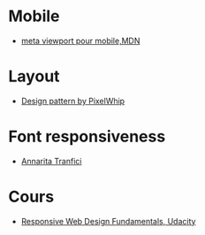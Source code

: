 

# Mobile

  - [meta viewport pour mobile,MDN](https://developer.mozilla.org/fr/docs/Mozilla/Mobile/Balise_meta_viewport)

# Layout

  - [Design pattern by PixelWhip](http://pixelwhip.github.io/layout-design-patterns/)


# Font responsiveness

  - [Annarita Tranfici](http://www.sitepoint.com/understanding-responsive-web-design-how-to-manage-fonts/)


# Cours

  - [Responsive Web Design Fundamentals, Udacity](https://www.udacity.com/course/viewer#!/c-ud893/l-3523969367)
